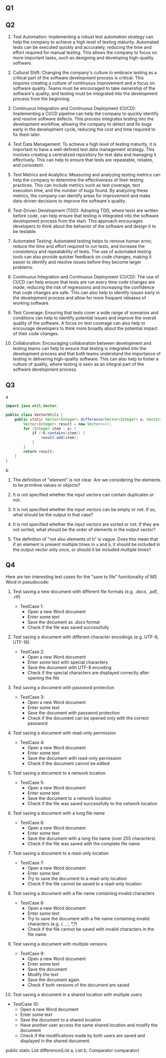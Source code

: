 ## Q1

## Q2
1.  Test Automation: Implementing a robust test automation strategy can help the company to achieve a high level of testing maturity. Automated tests can be executed quickly and accurately, reducing the time and effort required for manual testing. This allows the company to focus on more important tasks, such as designing and developing high-quality software.
    
2.  Cultural Shift: Changing the company's culture to embrace testing as a critical part of the software development process is critical. This requires creating a culture of continuous improvement and a focus on software quality. Teams must be encouraged to take ownership of the software's quality, and testing must be integrated into the development process from the beginning.
    
3.  Continuous Integration and Continuous Deployment (CI/CD): Implementing a CI/CD pipeline can help the company to quickly identify and resolve software defects. This process integrates testing into the development workflow, allowing the company to detect and fix bugs early in the development cycle, reducing the cost and time required to fix them later.
    
4.  Test Data Management: To achieve a high level of testing maturity, it is important to have a well-defined test data management strategy. This involves creating a centralized repository for test data and managing it effectively. This can help to ensure that tests are repeatable, reliable, and consistent.
    
5.  Test Metrics and Analytics: Measuring and analyzing testing metrics can help the company to determine the effectiveness of their testing practices. This can include metrics such as test coverage, test execution time, and the number of bugs found. By analyzing these metrics, the company can identify areas for improvement and make data-driven decisions to improve the software's quality.

1.  Test-Driven Development (TDD): Adopting TDD, where tests are written before code, can help ensure that testing is integrated into the software development process from the start. This approach encourages developers to think about the behavior of the software and design it to be testable.
    
2.  Automated Testing: Automated testing helps to remove human error, reduce the time and effort required to run tests, and increase the consistency and repeatability of tests. The use of automated testing tools can also provide quicker feedback on code changes, making it easier to identify and resolve issues before they become larger problems.
    
3.  Continuous Integration and Continuous Deployment (CI/CD): The use of CI/CD can help ensure that tests are run every time code changes are made, reducing the risk of regressions and increasing the confidence that code changes are safe. This can also help to identify issues early in the development process and allow for more frequent releases of working software.
    
4.  Test Coverage: Ensuring that tests cover a wide range of scenarios and conditions can help to identify potential issues and improve the overall quality of the software. A focus on test coverage can also help to encourage developers to think more broadly about the potential impact of their code changes.
    
5.  Collaboration: Encouraging collaboration between development and testing teams can help to ensure that testing is integrated into the development process and that both teams understand the importance of testing in delivering high-quality software. This can also help to foster a culture of quality, where testing is seen as an integral part of the software development process.
## Q3
a
```java
import java.util.Vector;

public class VectorUtils {
    public static Vector<Integer> difference(Vector<Integer> a, Vector<Integer> b) {
        Vector<Integer> result = new Vector<>();
        for (Integer item : a) {
            if (!b.contains(item)) {
                result.add(item);
            }
        }
        return result;
    }
}

```
b
1.  The definition of "element" is not clear. Are we considering the elements to be primitive values or objects?
    
2.  It is not specified whether the input vectors can contain duplicates or not.
    
3.  It is not specified whether the input vectors can be empty or not. If so, what should be the output in that case?
    
4.  It is not specified whether the input vectors are sorted or not. If they are not sorted, what should be the order of elements in the output vector?
    
5.  The definition of "not also elements of b" is vague. Does this mean that if an element is present multiple times in `a` and `b`, it should be included in the output vector only once, or should it be included multiple times?


## Q4
Here are ten interesting test cases for the "save to file" functionality of MS Word in pseudocode:

1.  Test saving a new document with different file formats (e.g. .docx, .pdf, .rtf)
    
    -   TestCase 1:
        -   Open a new Word document
        -   Enter some text
        -   Save the document as .docx format
        -   Check if the file was saved successfully
2.  Test saving a document with different character encodings (e.g. UTF-8, UTF-16)
    
    -   TestCase 2:
        -   Open a new Word document
        -   Enter some text with special characters
        -   Save the document with UTF-8 encoding
        -   Check if the special characters are displayed correctly after opening the file
3.  Test saving a document with password protection
    
    -   TestCase 3:
        -   Open a new Word document
        -   Enter some text
        -   Save the document with password protection
        -   Check if the document can be opened only with the correct password
4.  Test saving a document with read-only permission
    
    -   TestCase 4:
        -   Open a new Word document
        -   Enter some text
        -   Save the document with read-only permission
        -   Check if the document cannot be edited
5.  Test saving a document to a network location
    
    -   TestCase 5:
        -   Open a new Word document
        -   Enter some text
        -   Save the document to a network location
        -   Check if the file was saved successfully to the network location
6.  Test saving a document with a long file name
    
    -   TestCase 6:
        -   Open a new Word document
        -   Enter some text
        -   Save the document with a long file name (over 255 characters)
        -   Check if the file was saved with the complete file name
7.  Test saving a document to a read-only location
    
    -   TestCase 7:
        -   Open a new Word document
        -   Enter some text
        -   Try to save the document to a read-only location
        -   Check if the file cannot be saved to a read-only location
8.  Test saving a document with a file name containing invalid characters
    
    -   TestCase 8:
        -   Open a new Word document
        -   Enter some text
        -   Try to save the document with a file name containing invalid characters (e.g. /, , :, *,?)
        -   Check if the file cannot be saved with invalid characters in the file name
9.  Test saving a document with multiple versions
    
    -   TestCase 9:
        -   Open a new Word document
        -   Enter some text
        -   Save the document
        -   Modify the text
        -   Save the document again
        -   Check if both versions of the document are saved
10.  Test saving a document in a shared location with multiple users
    

-   TestCase 10:
    -   Open a new Word document
    -   Enter some text
    -   Save the document to a shared location
    -   Have another user access the same shared location and modify the document
    -   Check if the modifications made by both users are saved and displayed in the shared document.


public static List<E> difference(List<E> a, List<E> b, Comparator<E> comparator)